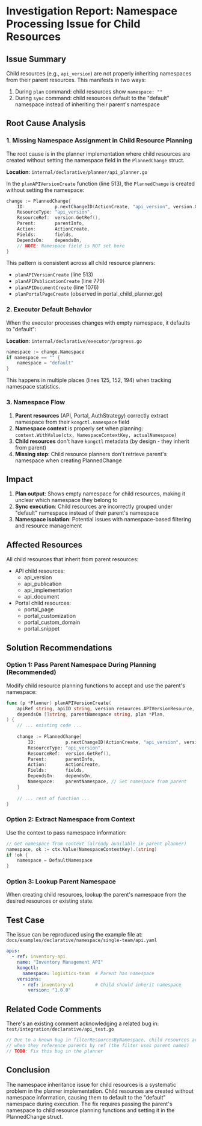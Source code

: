 # Investigation Report: Namespace Processing Issue for Child Resources

## Issue Summary

Child resources (e.g., `api_version`) are not properly inheriting namespaces from their parent resources. This manifests in two ways:
1. During `plan` command: child resources show `namespace: ""`
2. During `sync` command: child resources default to the "default" namespace instead of inheriting their parent's namespace

## Root Cause Analysis

### 1. Missing Namespace Assignment in Child Resource Planning

The root cause is in the planner implementation where child resources are created without setting the namespace field in the `PlannedChange` struct.

**Location**: `internal/declarative/planner/api_planner.go`

In the `planAPIVersionCreate` function (line 513), the `PlannedChange` is created without setting the namespace:

```go
change := PlannedChange{
    ID:           p.nextChangeID(ActionCreate, "api_version", version.GetRef()),
    ResourceType: "api_version",
    ResourceRef:  version.GetRef(),
    Parent:       parentInfo,
    Action:       ActionCreate,
    Fields:       fields,
    DependsOn:    dependsOn,
    // NOTE: Namespace field is NOT set here
}
```

This pattern is consistent across all child resource planners:
- `planAPIVersionCreate` (line 513)
- `planAPIPublicationCreate` (line 779)
- `planAPIDocumentCreate` (line 1076)
- `planPortalPageCreate` (observed in portal_child_planner.go)

### 2. Executor Default Behavior

When the executor processes changes with empty namespace, it defaults to "default":

**Location**: `internal/declarative/executor/progress.go`

```go
namespace := change.Namespace
if namespace == "" {
    namespace = "default"
}
```

This happens in multiple places (lines 125, 152, 194) when tracking namespace statistics.

### 3. Namespace Flow

1. **Parent resources** (API, Portal, AuthStrategy) correctly extract namespace from their `kongctl.namespace` field
2. **Namespace context** is properly set when planning: `context.WithValue(ctx, NamespaceContextKey, actualNamespace)`
3. **Child resources** don't have `kongctl` metadata (by design - they inherit from parent)
4. **Missing step**: Child resource planners don't retrieve parent's namespace when creating PlannedChange

## Impact

1. **Plan output**: Shows empty namespace for child resources, making it unclear which namespace they belong to
2. **Sync execution**: Child resources are incorrectly grouped under "default" namespace instead of their parent's namespace
3. **Namespace isolation**: Potential issues with namespace-based filtering and resource management

## Affected Resources

All child resources that inherit from parent resources:
- API child resources:
  - api_version
  - api_publication
  - api_implementation
  - api_document
- Portal child resources:
  - portal_page
  - portal_customization
  - portal_custom_domain
  - portal_snippet

## Solution Recommendations

### Option 1: Pass Parent Namespace During Planning (Recommended)

Modify child resource planning functions to accept and use the parent's namespace:

```go
func (p *Planner) planAPIVersionCreate(
    apiRef string, apiID string, version resources.APIVersionResource, 
    dependsOn []string, parentNamespace string, plan *Plan,
) {
    // ... existing code ...
    
    change := PlannedChange{
        ID:           p.nextChangeID(ActionCreate, "api_version", version.GetRef()),
        ResourceType: "api_version",
        ResourceRef:  version.GetRef(),
        Parent:       parentInfo,
        Action:       ActionCreate,
        Fields:       fields,
        DependsOn:    dependsOn,
        Namespace:    parentNamespace, // Set namespace from parent
    }
    
    // ... rest of function ...
}
```

### Option 2: Extract Namespace from Context

Use the context to pass namespace information:

```go
// Get namespace from context (already available in parent planner)
namespace, ok := ctx.Value(NamespaceContextKey).(string)
if !ok {
    namespace = DefaultNamespace
}
```

### Option 3: Lookup Parent Namespace

When creating child resources, lookup the parent's namespace from the desired resources or existing state.

## Test Case

The issue can be reproduced using the example file at:
`docs/examples/declarative/namespace/single-team/api.yaml`

```yaml
apis:
  - ref: inventory-api
    name: "Inventory Management API"
    kongctl:
      namespace: logistics-team  # Parent has namespace
    versions:
      - ref: inventory-v1        # Child should inherit namespace
        version: "1.0.0"
```

## Related Code Comments

There's an existing comment acknowledging a related bug in:
`test/integration/declarative/api_test.go`

```go
// Due to a known bug in filterResourcesByNamespace, child resources are not being planned
// when they reference parents by ref (the filter uses parent names)
// TODO: Fix this bug in the planner
```

## Conclusion

The namespace inheritance issue for child resources is a systematic problem in the planner implementation. Child resources are created without namespace information, causing them to default to the "default" namespace during execution. The fix requires passing the parent's namespace to child resource planning functions and setting it in the PlannedChange struct.